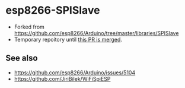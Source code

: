 # esp8266-SPISlave
- Forked from https://github.com/esp8266/Arduino/tree/master/libraries/SPISlave
- Temporary repoitory until [this PR is merged](https://github.com/esp8266/Arduino/pull/5489).

## See also
- https://github.com/esp8266/Arduino/issues/5104
- https://github.com/JiriBilek/WiFiSpiESP
